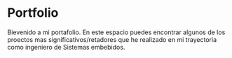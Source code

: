 # Portfolio
Bievenido a mi portafolio.
En este espacio puedes encontrar algunos de los proectos mas significativos/retadores que he realizado en mi trayectoria como ingeniero de Sistemas embebidos.
